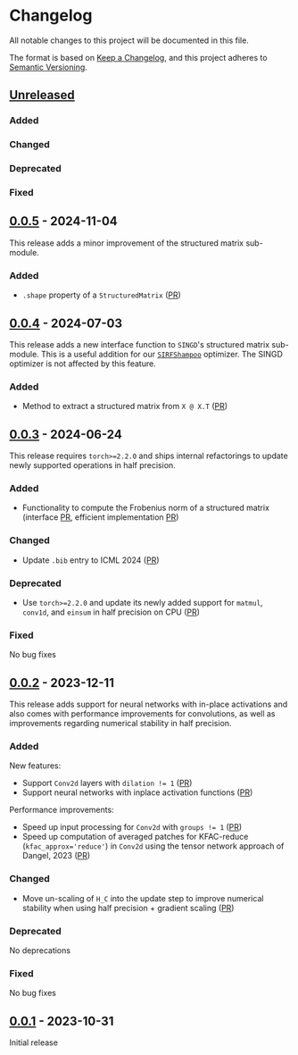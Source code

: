 # Changelog

All notable changes to this project will be documented in this file.

The format is based on [Keep a Changelog](https://keepachangelog.com/en/1.0.0/),
and this project adheres to [Semantic
Versioning](https://semver.org/spec/v2.0.0.html).

## [Unreleased]

### Added

### Changed

### Deprecated

### Fixed

## [0.0.5] - 2024-11-04

This release adds a minor improvement of the structured matrix sub-module.

### Added

- `.shape` property of a `StructuredMatrix`
  ([PR](https://github.com/f-dangel/singd/pull/81))

## [0.0.4] - 2024-07-03

This release adds a new interface function to `SINGD`'s structured matrix
sub-module. This is a useful addition for our
[`SIRFShampoo`](https://github.com/f-dangel/sirfshampoo) optimizer. The SINGD
optimizer is not affected by this feature.

### Added

- Method to extract a structured matrix from `X @ X.T`
  ([PR](https://github.com/f-dangel/singd/pull/80))

## [0.0.3] - 2024-06-24

This release requires `torch>=2.2.0` and ships internal refactorings to update
newly supported operations in half precision.

### Added

- Functionality to compute the Frobenius norm of a structured matrix
  (interface [PR](https://github.com/f-dangel/singd/pull/70),
  efficient implementation [PR](https://github.com/f-dangel/singd/pull/71))

### Changed

- Update `.bib` entry to ICML 2024
  ([PR](https://github.com/f-dangel/singd/pull/74))

### Deprecated

- Use `torch>=2.2.0` and update its newly added support for `matmul`, `conv1d`,
  and `einsum` in half precision on CPU
  ([PR](https://github.com/f-dangel/singd/pull/72))

### Fixed

No bug fixes

## [0.0.2] - 2023-12-11

This release adds support for neural networks with in-place activations and also
comes with performance improvements for convolutions, as well as improvements
regarding numerical stability in half precision.

### Added

New features:

- Support `Conv2d` layers with `dilation != 1`
  ([PR](https://github.com/f-dangel/singd/pull/51))
- Support neural networks with inplace activation functions
  ([PR](https://github.com/f-dangel/singd/pull/63))

Performance improvements:

- Speed up input processing for `Conv2d` with `groups != 1`
  ([PR](https://github.com/f-dangel/singd/pull/59))
- Speed up computation of averaged patches for KFAC-reduce
  (`kfac_approx='reduce'`) in `Conv2d` using the tensor network approach of
  Dangel, 2023 ([PR](https://github.com/f-dangel/singd/pull/61))

### Changed

- Move un-scaling of `H_C` into the update step to improve numerical stability
  when using half precision + gradient scaling
  ([PR](https://github.com/f-dangel/singd/pull/67))

### Deprecated

No deprecations

### Fixed

No bug fixes

## [0.0.1] - 2023-10-31

Initial release

[unreleased]: https://github.com/f-dangel/singd/compare/v0.0.5...HEAD
[0.0.5]: https://github.com/f-dangel/singd/compare/v0.0.4...v0.0.5
[0.0.4]: https://github.com/f-dangel/singd/compare/v0.0.3...v0.0.4
[0.0.3]: https://github.com/f-dangel/singd/compare/v0.0.2...v0.0.3
[0.0.2]: https://github.com/f-dangel/singd/compare/v0.0.1...v0.0.2
[0.0.1]: https://github.com/f-dangel/singd/compare/5c68fa548ee947c841b3f7e6c31f65eeee079384...v0.0.1
